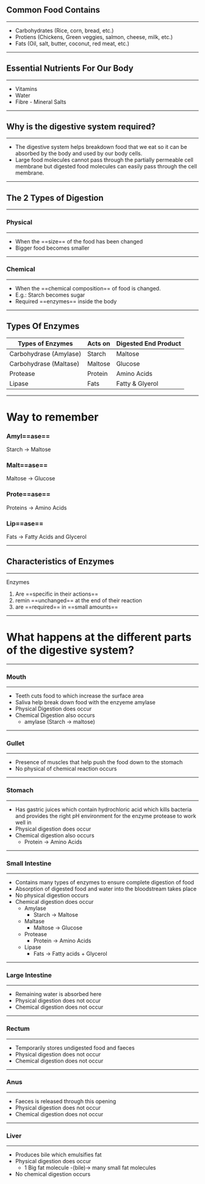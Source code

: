 ## Common Food Contains
---
- Carbohydrates (Rice, corn, bread, etc.)
- Protiens (Chickens, Green veggies, salmon, cheese, milk, etc.)
- Fats (Oil, salt, butter, coconut, red meat, etc.)
---
## Essential Nutrients For Our Body
---
- Vitamins
- Water 
- Fibre
		- Mineral Salts
---
## Why is the digestive system required?
---
- The digestive system helps breakdown food that we eat so it can be absorbed by the body and used by our body cells. 
- Large food molecules cannot pass through the partially permeable cell membrane but digested food molecules can easily pass through the cell membrane.
---
## The 2 Types of Digestion
---
### Physical
---
- When the ==size== of the food has been changed
- Bigger food becomes smaller
---
### Chemical
---
- When the ==chemical composition== of food is changed. 
- E.g.: Starch becomes sugar
- Required ==enzymes== inside the body
---
## Types Of Enzymes

| Types of Enzymes       | Acts on | Digested End Product |
| ---------------------- | ------- | -------------------- |
| Carbohydrase (Amylase) | Starch  | Maltose              |
| Carbohydrase (Maltase) | Maltose | Glucose              |
| Protease               | Protein | Amino Acids          |
| Lipase                 | Fats    | Fatty & Glyerol      |

---
# Way to remember

### Amyl==ase==
Starch -> Maltose

### Malt==ase==
Maltose -> Glucose

### Prote==ase==
Proteins -> Amino Acids

### Lip==ase==
Fats -> Fatty Acids and Glycerol

---
## Characteristics of Enzymes
---
Enzymes
1. Are ==specific in their actions==
2. remin ==unchanged== at the end of their reaction
3. are ==required== in ==small amounts==

---
# What happens at the different parts of the digestive system?
---
### Mouth 
---
- Teeth cuts food to which increase the surface area 
- Saliva help break down food with the enzyeme amylase 
- Physical Digestion does occur
- Chemical Digestion also occurs
	- amylase (Starch -> maltose)
---
### Gullet
---
- Presence of muscles that help push the food down to the stomach
- No physical of chemical reaction occurs
---
### Stomach
---
- Has gastric juices which contain hydrochloric acid which kills bacteria and provides the right pH environment for the enzyme protease to work well in
- Physical digestion does occur
- Chemical digestion also occurs
	- Protein -> Amino Acids
---
### Small Intestine
---
- Contains many types of enzymes to ensure complete digestion of food
- Absorption of digested food and water into the bloodstream takes place
- No physical digestion occurs
- Chemical digestion does occur
	- Amylase 
		- Starch -> Maltose
	- Maltase
		- Maltose -> Glucose
	- Protease
		- Protein -> Amino Acids
	- Lipase
		- Fats -> Fatty acids + Glycerol
---
### Large Intestine
----
- Remaining water is absorbed here
- Physical digestion does not occur
- Chemical digestion does not occur
---
### Rectum
---
- Temporarily stores undigested food and faeces
- Physical digestion does not occur
- Chemical digestion does not occur
---
### Anus
---
- Faeces is released through this opening
- Physical digestion does not occur
- Chemical digestion does not occur
---
### Liver
---
- Produces bile which emulsifies fat
- Physical digestion does occur
	- 1 Big fat molecule -(bile)-> many small fat molecules
- No chemical digestion occurs